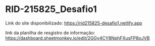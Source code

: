 # RID-215825_Desafio1

Link do site disponibilizado: https://rid215825-desafio1.netlify.app

link da planilha de resgistro de informação: https://dashboard.sheetmonkey.io/edit/2GGy4CY8NphFXusFP8oJVB
